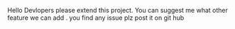 Hello Devlopers please extend this project. 
You can suggest me what other feature we can add .
 you find any issue plz post it on git hub